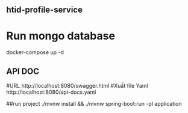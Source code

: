 ## htid-profile-service
# Run mongo database
docker-compose up -d

## API DOC
#URL 
http://localhost:8080/swagger.html
#Xuất file Yaml
http://localhost:8080/api-docs.yaml

##run project
./mvnw install && ./mvnw spring-boot:run -pl application
